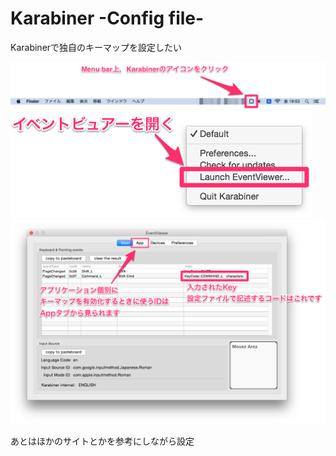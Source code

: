 # Karabiner -Config file-

Karabinerで独自のキーマップを設定したい

![Karabiner](img/1.png)
![Karabiner](img/2.png)
![Karabiner](img/3.png)

あとはほかのサイトとかを参考にしながら設定
